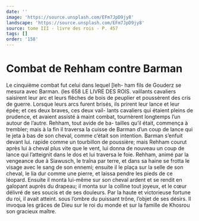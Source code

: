 ```yaml
---
date: ''
image: 'https://source.unsplash.com/EFm7JpD9jy8'
landscape: 'https://source.unsplash.com/EFm7JpD9jy8'
source: tome III - livre des rois - P. 457
tags: []
order: '158'
---
```


# Combat de Rehham contre Barman

Le cinquième combat fut celui dans lequel [leh- ham fils de Gouderz se mesura avec Barman. (les
658 LE LIVRE DES ROIS.
vaillants cavaliers saisirent leur arc et leurs flèches de bois de peuplier et poussèrent des cris de guerre. Lorsque leurs arcs furent brisés, ils prirent leur lance et leur épée; et ces deux braves, ces deux vail- lants cavaliers qui étaient pleins de prudence, et avaient assisté à maint combat, tournèrent longtemps l’un autour de l’autre. Rehham, tout avide de ba-
tailles qu’il était, commença à trembler; mais à la fin
il traversa la cuisse de Barman d’un coup de lance
qui le jeta à bas de son cheval, comme c’était son intention. Barman s’enfuit devant lui. rapide comme
un tourbillon de poussière; mais Rehham courut après lui à cheval plus vite que le vent, lui donna
de nouveau un coup de lance qui l’atteignit dans le dos et lui traversa le foie. Rehham, animé par la vengeance due à Siawusch, le traîna par terre, et dans sa haine se frotta le visage avec le sang de son ennemi; ensuite il le plaça sur la selle de son cheval, le lia dur comme une pierre, et laissa pendre les pieds de ce léopard. Ensuite il monta lui-même sur son cheval ardent et se rendit en galopant auprès du drapeau; il monta sur la colline tout joyeux, et le cœur délivré de ses soucis et de ses douleurs. Par
la haute et victorieuse fortune du roi, il avait atteint. sous l’ombre du puissant trône, l’objet de ses désirs.
Il invoqua les grâces de Dieu sur le roi du monde et sur la famille de Khosrou son gracieux maître.
